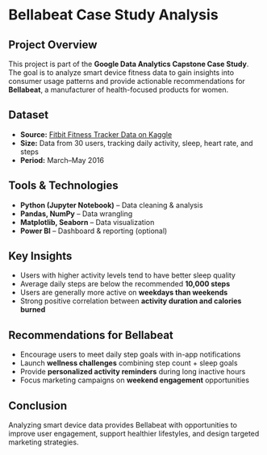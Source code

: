 # Bellabeat Case Study Analysis  

##  Project Overview  
This project is part of the **Google Data Analytics Capstone Case Study**.  
The goal is to analyze smart device fitness data to gain insights into consumer usage patterns and provide actionable recommendations for **Bellabeat**, a manufacturer of health-focused products for women.  

##  Dataset  
- **Source:** [Fitbit Fitness Tracker Data on Kaggle](https://www.kaggle.com/datasets/arashnic/fitbit)  
- **Size:** Data from 30 users, tracking daily activity, sleep, heart rate, and steps  
- **Period:** March–May 2016  

##  Tools & Technologies  
- **Python (Jupyter Notebook)** – Data cleaning & analysis  
- **Pandas, NumPy** – Data wrangling  
- **Matplotlib, Seaborn** – Data visualization  
- **Power BI** – Dashboard & reporting (optional)  

## Key Insights  
- Users with higher activity levels tend to have better sleep quality  
- Average daily steps are below the recommended **10,000 steps**  
- Users are generally more active on **weekdays than weekends**  
- Strong positive correlation between **activity duration and calories burned**  

##  Recommendations for Bellabeat  
- Encourage users to meet daily step goals with in-app notifications  
- Launch **wellness challenges** combining step count + sleep goals  
- Provide **personalized activity reminders** during long inactive hours  
- Focus marketing campaigns on **weekend engagement** opportunities  

##  Conclusion  
Analyzing smart device data provides Bellabeat with opportunities to improve user engagement, support healthier lifestyles, and design targeted marketing strategies.  
